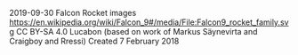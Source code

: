 2019-09-30
Falcon Rocket images
https://en.wikipedia.org/wiki/Falcon_9#/media/File:Falcon9_rocket_family.svg
CC BY-SA 4.0
Lucabon (based on work of Markus Säynevirta and Craigboy and Rressi)
Created 7 February 2018
